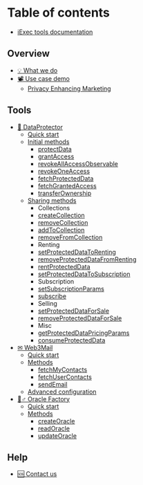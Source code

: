 # Table of contents

- [iExec tools documentation](README.md)

## Overview

- [💡 What we do](overview/what-we-do.md)
- [📽 Use case demo](overview/use-case-demo/README.md)
  - [Privacy Enhancing Marketing](overview/use-case-demo/privacy-enhancing-marketing.md)

## Tools

- [🔐 DataProtector](tools/dataprotector/README.md)
  - [Quick start](tools/dataprotector/quick-start.md)
  - [Initial methods](tools/dataprotector/methods/README.md)
    - [protectData](tools/dataprotector/methods/protectdata.md)
    - [grantAccess](tools/dataprotector/methods/grantaccess.md)
    - [revokeAllAccessObservable](tools/dataprotector/methods/revokeallaccessobservable.md)
    - [revokeOneAccess](tools/dataprotector/methods/revokeoneaccess.md)
    - [fetchProtectedData](tools/dataprotector/methods/fetchprotecteddata.md)
    - [fetchGrantedAccess](tools/dataprotector/methods/fetchgrantedaccess.md)
    - [transferOwnership](tools/dataprotector/methods/transferownership.md)
  - [Sharing methods](tools/dataprotector-sharing/README.md)
    - Collections
    - [createCollection](tools/dataprotector-sharing/createcollection.md)
    - [removeCollection](tools/dataprotector-sharing/removecollection.md)
    - [addToCollection](tools/dataprotector-sharing/addtocollection.md)
    - [removeFromCollection](tools/dataprotector-sharing/removefromcollection.md)
    - Renting
    - [setProtectedDataToRenting](tools/dataprotector-sharing/setprotecteddatatorenting.md)
    - [removeProtectedDataFromRenting](tools/dataprotector-sharing/removeprotecteddatafromrenting.md)
    - [rentProtectedData](tools/dataprotector-sharing/rentprotecteddata.md)
    - [setProtectedDataToSubscription](tools/dataprotector-sharing/setprotecteddatatosubscription.md)
    - Subscription
    - [setSubscriptionParams](tools/dataprotector-sharing/setsubscriptionparams.md)
    - [subscribe](tools/dataprotector-sharing/subscribe.md)
    - Selling
    - [setProtectedDataForSale](tools/dataprotector-sharing/setprotecteddataforsale.md)
    - [removeProtectedDataForSale](tools/dataprotector-sharing/removeprotecteddataforsale.md)
    - Misc
    - [getProtectedDataPricingParams](tools/dataprotector-sharing/getprotecteddatapricingparams.md)
    - [consumeProtectedData](tools/dataprotector-sharing/consumeprotecteddata.md)
- [✉ Web3Mail](tools/web3mail/README.md)
  - [Quick start](tools/web3mail/quick-start.md)
  - [Methods](tools/web3mail/methods/README.md)
    - [fetchMyContacts](tools/web3mail/methods/fetchmycontacts.md)
    - [fetchUserContacts](tools/web3mail/methods/fetchusercontacts.md)
    - [sendEmail](tools/web3mail/methods/sendemail.md)
  - [Advanced configuration](tools/web3mail/advanced-configuration.md)
- [🧙♂ Oracle Factory](tools/oracle-factory/README.md)
  - [Quick start](tools/oracle-factory/quick-start.md)
  - [Methods](tools/oracle-factory/methods/README.md)
    - [createOracle](tools/oracle-factory/methods/createoracle.md)
    - [readOracle](tools/oracle-factory/methods/readoracle.md)
    - [updateOracle](tools/oracle-factory/methods/updateoracle.md)

## Help

- [🆘 Contact us](help/contact-us.md)
